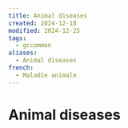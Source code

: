 ```yaml
---
title: Animal diseases
created: 2024-12-18
modified: 2024-12-25
tags:
  - gccommon
aliases:
  - Animal diseases
french:
  - Maladie animale
---
```

# Animal diseases
